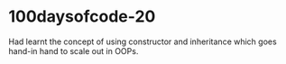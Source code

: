 # 100daysofcode-20
Had learnt the concept of using constructor and inheritance which goes hand-in hand to scale out in OOPs.
